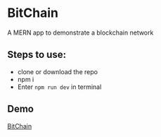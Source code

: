 # BitChain
A MERN app to demonstrate a blockchain network

## Steps to use:
* clone or download the repo
* npm i
* Enter `npm run dev` in terminal

## Demo
[BitChain](https://bitblockchain.herokuapp.com/)